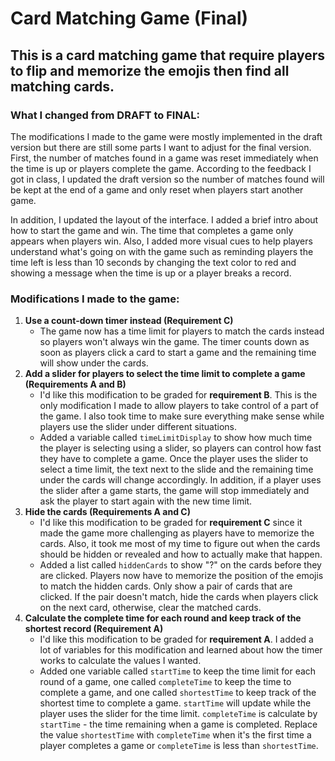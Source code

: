 # Card Matching Game (Final)

## This is a card matching game that require players to flip and memorize the emojis then find all matching cards.

### What I changed from DRAFT to FINAL:

The modifications I made to the game were mostly implemented in the draft version but there are still some parts I want to adjust for the final version. First, the number of matches found in a game was reset immediately when the time is up or players complete the game. According to the feedback I got in class, I updated the draft version so the number of matches found will be kept at the end of a game and only reset when players start another game. 

In addition, I updated the layout of the interface. I added a brief intro about how to start the game and win. The time that completes a game only appears when players win. Also, I added more visual cues to help players understand what's going on with the game such as reminding players the time left is less than 10 seconds by changing the text color to red and showing a message when the time is up or a player breaks a record.

### Modifications I made to the game:

1. **Use a count-down timer instead (Requirement C)**
    - The game now has a time limit for players to match the cards instead so players won't always win the game. The timer counts down as soon as players click a card to start a game and the remaining time will show under the cards.
2. **Add a slider for players to select the time limit to complete a game (Requirements A and B)**
    - I'd like this modification to be graded for **requirement B**. This is the only modification I made to allow players to take control of a part of the game. I also took time to make sure everything make sense while players use the slider under different situations.
    - Added a variable called `timeLimitDisplay` to show how much time the player is selecting using a slider, so players can control how fast they have to complete a game. Once the player uses the slider to select a time limit, the text next to the slide and the remaining time under the cards will change accordingly. In addition, if a player uses the slider after a game starts, the game will stop immediately and ask the player to start again with the new time limit.
3. **Hide the cards (Requirements A and C)**
    - I'd like this modification to be graded for **requirement C** since it made the game more challenging as players have to memorize the cards. Also, it took me most of my time to figure out when the cards should be hidden or revealed and how to actually make that happen.
    - Added a list called `hiddenCards` to show "?" on the cards before they are clicked. Players now have to memorize the position of the emojis to match the hidden cards. Only show a pair of cards that are clicked. If the pair doesn't match, hide the cards when players click on the next card, otherwise, clear the matched cards.
4. **Calculate the complete time for each round and keep track of the shortest record (Requirement A)**
    - I'd like this modification to be graded for **requirement A**. I added a lot of variables for this modification and learned about how the timer works to calculate the values I wanted.
    - Added one variable called `startTime` to keep the time limit for each round of a game, one called `completeTime` to keep the time to complete a game, and one called `shortestTime` to keep track of the shortest time to complete a game. `startTime` will update while the player uses the slider for the time limit. `completeTime` is calculate by `startTime` - the time remaining when a game is completed. Replace the value `shortestTime` with `completeTime` when it's the first time a player completes a game or `completeTime` is less than `shortestTime`.
